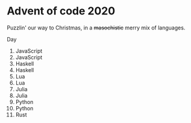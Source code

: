 # Advent of code 2020

Puzzlin' our way to Christmas, in a ~~masochistic~~ merry mix of languages.

Day
1. JavaScript
2. JavaScript
3. Haskell
4. Haskell
5. Lua
6. Lua
7. Julia
8. Julia
9. Python
10. Python
11. Rust
